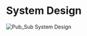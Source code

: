 # System Design 
![Pub_Sub System Design](https://github.com/user-attachments/assets/c7f1a7f3-8743-481b-bd57-f2ddcd42657f)

